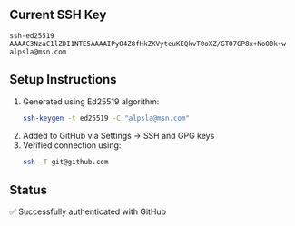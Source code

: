 

## Current SSH Key
```
ssh-ed25519 AAAAC3NzaC1lZDI1NTE5AAAAIPyO4Z8fHkZKVyteuKEQkvT0oXZ/GTO7GP8x+NoO0k+w alpsla@msn.com
```

## Setup Instructions
1. Generated using Ed25519 algorithm:
   ```bash
   ssh-keygen -t ed25519 -C "alpsla@msn.com"
   ```
2. Added to GitHub via Settings → SSH and GPG keys
3. Verified connection using:
   ```bash
   ssh -T git@github.com
   ```

## Status
✅ Successfully authenticated with GitHub
